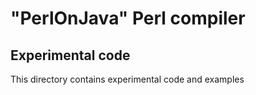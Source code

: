 "PerlOnJava" Perl compiler
=======================

Experimental code
-----------

This directory contains experimental code and examples



